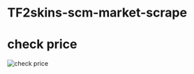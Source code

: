 # TF2skins-scm-market-scrape

# check price
![check price](https://screenshotscdn.firefoxusercontent.com/images/d3a93915-5061-450b-8405-17f7f6e3f15d.png)
